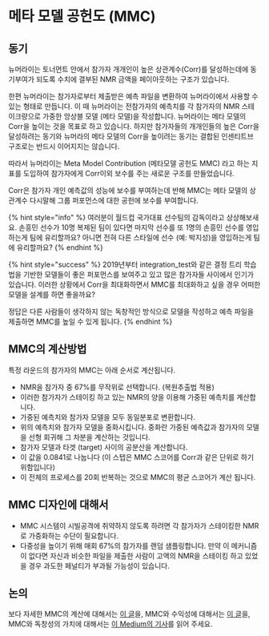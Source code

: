# 메타 모델 공헌도 (MMC)

## **동기**

뉴머라이는 토너먼트 안에서 참가자 개개인이 높은 상관계수(Corr)를 달성하는데에 동기부여가 되도록 수치에 결부된 NMR 금액을 페이아웃하는 구조가 있습니다.

한편 뉴머라이는 참가자로부터 제출받은 예측 파일을 변환하여 뉴머라이에서 사용할 수 있는 형태로 만듭니다. 이 때 뉴머라이는 전참가자의 예측치를 각 참가자의 NMR 스테이크량으로 가중한 앙상블 모델 (메타 모델)을 작성합니다. 뉴머라이는 메타 모델의 Corr을 높이는 것을 목표로 하고 있습니다. 하지만 참가자들의 개개인들의 높은 Corr을 달성하려는 동기와 뉴머라의 메타 모델의 Corr을 높이려는 동기는 결합된 인센티트브 구조로는 반드시 이어지지는 않습니다.

따라서 뉴머라이는 Meta Model Contribution (메타모델 공헌도 MMC) 라고 하는 지표를 도입하여 참가자에게 Corr이외 보수를 주는 새로운 구조를 만들었습니다.

Corr은 참가자 개인 예측값의 성능에 보수를 부여하는데 반해 MMC는 메타 모델의 상관계수 다시말해 그룹 퍼포먼스에 대한 공헌에 보수를 부여합니다.

{% hint style="info" %}
여러분이 월드컵 국가대표 선수팀의 감독이라고 상상해보새요. 손흥민 선수가 10명 복제된 팀이 있다면 마지막 선수를 또 1명의 손흥민 선수를 영입하는게 팀에 유리할까요? 아니면 전혀 다른 스타일에 선수 (예: 박지성)을 영입하는게 팀에 유리할까요?
{% endhint %}

{% hint style="success" %}
2019년부터 integration\_test와 같은 결정 트리 학습법을 기반한 모델들이 좋은 퍼포먼스를 보여주고 있고 많은 참가자들 사이에서 인기가 있습니다. 이러한 상황에서 Corr을 최대화하면서 MMC를 최대화하고 싶을 경우 어떠한 모델을 설계를 하면 좋을까요?

정답은 다른 사람들이 생각하지 않는 독창적인 방식으로 모델을 작성하고 예측 파일을 제출하면 MMC를 높일 수 있게 됩니다.
{% endhint %}

## MMC의 계산방법 <a href="#calculation" id="calculation"></a>

특정 라운드의 참가자의 MMC는 아래 순서로 계산됩니다.

* NMR을 참가자 중 67%를 무작위로 선택합니다. (복원추출법 적용)
* 이러한 참가자가 스테이킹 하고 있는 NMR의 양을 이용해 가중된 예측치를 계산합니다.
* 가중된 예측치와 참가자 모델을 모두 동일분포로 변환합니다.
* 위의 예측치와 참가자 모델을 중화시킵니다. 중화란 가중된 예측값과 참가자의 모델을 선형 회귀해 그 차분을 계산하는 것입니다.
* 참가자 모델과 타겟 (target) 사이의 공분산을 계산합니다.
* 이 값을 0.0841로 나눕니다 (이 스텝은 MMC 스코어를 Corr과 같은 단위로 하기 위함입니다)
* 이 전체의 프로세스를 20회 반복하는 것으로 MMC의 평균 스코어가 계산 됩니다.

## MMC 디자인에 대해서

* MMC 시스템이 시빌공격에 취약하지 않도록 하려면 각 참가자가 스테이킹한 NMR로 가중화하는 수단이 필요합니다.
* 다중성을 높이기 위해 매회 67%의 참가자를 랜덤 샘플링합니다. 만약 이 메커니즘이 없다면 자신과 비슷한 파일을 제출한 사람이 고액의 NMR을 스테이킹 하고 있었을 경우 과도한 페널티가 부과될 가능성이 있습니다.

## 논의 <a href="#discussion" id="discussion"></a>

보다 자세한 MMC의 계산에 대해서는 [이 글](https://forum.numer.ai/t/mmc2-announcement/93)을, MMC와 수익성에 대해서는 [이 글](https://forum.numer.ai/t/mmc-staking-change-corr-mmc/698)을, MMC와 독창성의 가치에 대해서는 [이 Medium의 기사](https://medium.com/numerai/a-new-data-science-competition-where-being-different-pays-251c2aecc40a)를 읽어 주세요.
